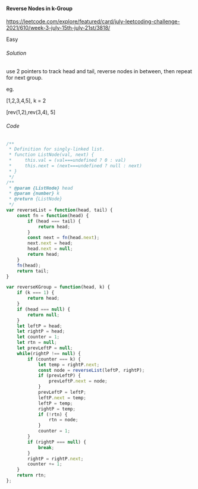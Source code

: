 #### Reverse Nodes in k-Group

https://leetcode.com/explore/featured/card/july-leetcoding-challenge-2021/610/week-3-july-15th-july-21st/3818/

Easy

###### Solution

use 2 pointers to track head and tail, reverse nodes in between, then repeat for next group.

eg.

[1,2,3,4,5], k = 2

[rev(1,2),rev(3,4), 5]

###### Code

```javascript
/**
 * Definition for singly-linked list.
 * function ListNode(val, next) {
 *     this.val = (val===undefined ? 0 : val)
 *     this.next = (next===undefined ? null : next)
 * }
 */
/**
 * @param {ListNode} head
 * @param {number} k
 * @return {ListNode}
 */
var reverseList = function(head, tail) {
    const fn = function(head) {
        if (head === tail) {
            return head;
        }
        const next = fn(head.next);
        next.next = head;
        head.next = null;
        return head;
    }
    fn(head);
    return tail;
}

var reverseKGroup = function(head, k) {
    if (k === 1) {
        return head;
    }
    if (head === null) {
        return null;
    }
    let leftP = head;
    let rightP = head;
    let counter = 1;
    let rtn = null;
    let prevLeftP = null;
    while(rightP !== null) {
        if (counter === k) {
            let temp = rightP.next;
            const node = reverseList(leftP, rightP);
            if (prevLeftP) {
                prevLeftP.next = node;
            }
            prevLeftP = leftP;
            leftP.next = temp;
            leftP = temp;
            rightP = temp;
            if (!rtn) {
                rtn = node;
            }
            counter = 1;
        }
        if (rightP === null) {
            break;
        }
        rightP = rightP.next;
        counter += 1;
    }
    return rtn;
};
```

